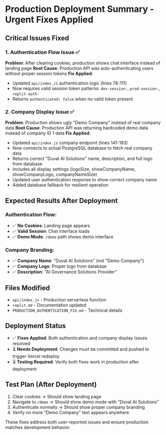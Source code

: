 # Production Deployment Summary - Urgent Fixes Applied

## Critical Issues Fixed

### 1. Authentication Flow Issue ✅
**Problem**: After clearing cookies, production shows chat interface instead of landing page
**Root Cause**: Production API was auto-authenticating users without proper session tokens
**Fix Applied**: 
- Updated `api/index.js` authentication logic (lines 78-111)
- Now requires valid session token patterns: `dev-session-`, `prod-session-`, `replit-auth-`
- Returns `authenticated: false` when no valid token present

### 2. Company Display Issue ✅  
**Problem**: Production shows ugly "Demo Company" instead of real company data
**Root Cause**: Production API was returning hardcoded demo data instead of company ID 1 data
**Fix Applied**:
- Updated `api/index.js` company endpoint (lines 141-183)
- Now connects to actual PostgreSQL database to fetch real company data
- Returns correct "Duval AI Solutions" name, description, and full logo from database
- Includes all display settings (logoSize, showCompanyName, showCompanyLogo, companyNameSize)
- Updated user authentication response to show correct company name
- Added database fallback for resilient operation

## Expected Results After Deployment

### Authentication Flow:
- ✅ **No Cookies**: Landing page appears
- ✅ **Valid Session**: Chat interface loads  
- ✅ **Demo Mode**: `/demo` path shows demo interface

### Company Branding:
- ✅ **Company Name**: "Duval AI Solutions" (not "Demo Company")
- ✅ **Company Logo**: Proper logo from database  
- ✅ **Description**: "AI Governance Solutions Provider"

## Files Modified
- `api/index.js` - Production serverless function
- `replit.md` - Documentation updated
- `PRODUCTION_AUTHENTICATION_FIX.md` - Technical details

## Deployment Status
- ✅ **Fixes Applied**: Both authentication and company display issues resolved
- ⏳ **Needs Deployment**: Changes must be committed and pushed to trigger Vercel redeploy
- ⏳ **Testing Required**: Verify both fixes work in production after deployment

## Test Plan (After Deployment)
1. Clear cookies → Should show landing page
2. Navigate to `/demo` → Should show demo mode with "Duval AI Solutions"
3. Authenticate normally → Should show proper company branding
4. Verify no more "Demo Company" text appears anywhere

These fixes address both user-reported issues and ensure production matches development behavior.